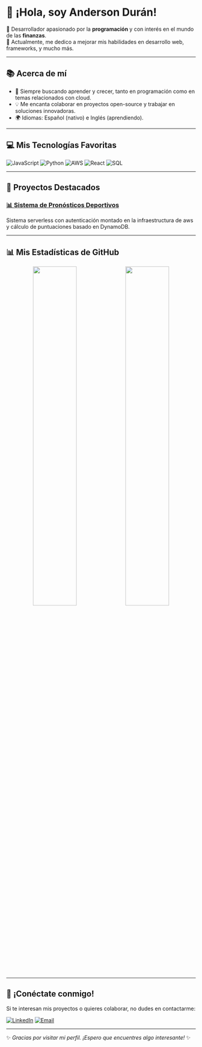 # 👋 ¡Hola, soy Anderson Durán!

🎯 Desarrollador apasionado por la **programación** y con interés en el mundo de las **finanzas**.  
🌱 Actualmente, me dedico a mejorar mis habilidades en desarrollo web, frameworks, y mucho más.

---

## 📚 Acerca de mí

- 🚀 Siempre buscando aprender y crecer, tanto en programación como en temas relacionados con cloud.
- 💡 Me encanta colaborar en proyectos open-source y trabajar en soluciones innovadoras.
- 🌍 Idiomas: Español (nativo) e Inglés (aprendiendo).

---

## 💻 Mis Tecnologías Favoritas

![JavaScript](https://img.shields.io/badge/-JavaScript-F7DF1E?style=flat-square&logo=javascript&logoColor=black)
![Python](https://img.shields.io/badge/-Python-3776AB?style=flat-square&logo=python&logoColor=white)
![AWS](https://img.shields.io/badge/-AWS-232F3E?style=flat-square&logo=amazon-aws&logoColor=white)
![React](https://img.shields.io/badge/-React-61DAFB?style=flat-square&logo=react&logoColor=black)
![SQL](https://img.shields.io/badge/-SQL-336791?style=flat-square&logo=postgresql&logoColor=white)

---

## 🚀 Proyectos Destacados

### [📊 Sistema de Pronósticos Deportivos]([https://github.com/AndersonD93/deporte-pronosticos](https://github.com/AndersonD93/project_bets_manager))
Sistema serverless con autenticación montado en la infraestructura de aws y cálculo de puntuaciones basado en DynamoDB.


---

## 📊 Mis Estadísticas de GitHub

<p align="center">
  <img width="48%" src="https://github-readme-stats.vercel.app/api?username=AndersonD93&show_icons=true&theme=gruvbox" />
  <img width="48%" src="https://github-readme-stats.vercel.app/api/top-langs/?username=AndersonD93&layout=compact&theme=gruvbox" />
</p>

---

## 🌟 ¡Conéctate conmigo!

Si te interesan mis proyectos o quieres colaborar, no dudes en contactarme:

[![LinkedIn](https://img.shields.io/badge/-LinkedIn-blue?style=flat-square&logo=linkedin&logoColor=white)]([https://www.linkedin.com/in/anderson-johao-duran-sep%C3%BAlveda-b2b957135/](https://www.linkedin.com/in/johaoduran93/))  
[![Email](https://img.shields.io/badge/-johaoduranse@gmail.com-D14836?style=flat-square&logo=gmail&logoColor=white)](mailto:johaoduranse@gmail.com)

---

✨ *Gracias por visitar mi perfil. ¡Espero que encuentres algo interesante!* ✨
